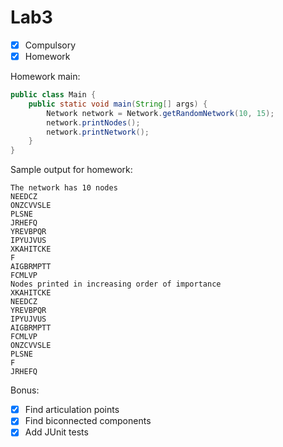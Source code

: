 # Lab3
* [x] Compulsory
* [x] Homework

Homework main:
```java
public class Main {
    public static void main(String[] args) {
        Network network = Network.getRandomNetwork(10, 15);
        network.printNodes();
        network.printNetwork();
    }
}
```

Sample output for homework:
```
The network has 10 nodes
NEEDCZ
ONZCVVSLE
PLSNE
JRHEFQ
YREVBPQR
IPYUJVUS
XKAHITCKE
F
AIGBRMPTT
FCMLVP
Nodes printed in increasing order of importance
XKAHITCKE
NEEDCZ
YREVBPQR
IPYUJVUS
AIGBRMPTT
FCMLVP
ONZCVVSLE
PLSNE
F
JRHEFQ
```

Bonus:
* [x] Find articulation points
* [x] Find biconnected components
* [x] Add JUnit tests